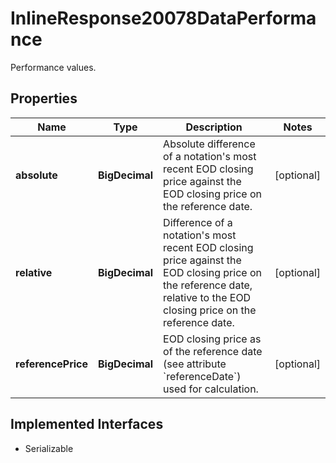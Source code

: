 

# InlineResponse20078DataPerformance

Performance values.

## Properties

Name | Type | Description | Notes
------------ | ------------- | ------------- | -------------
**absolute** | **BigDecimal** | Absolute difference of a notation&#39;s most recent EOD closing price against the EOD closing price on the reference date. |  [optional]
**relative** | **BigDecimal** | Difference of a notation&#39;s most recent EOD closing price against the EOD closing price on the reference date, relative to the EOD closing price on the reference date. |  [optional]
**referencePrice** | **BigDecimal** | EOD closing price as of the reference date (see attribute &#x60;referenceDate&#x60;) used for calculation. |  [optional]


## Implemented Interfaces

* Serializable



